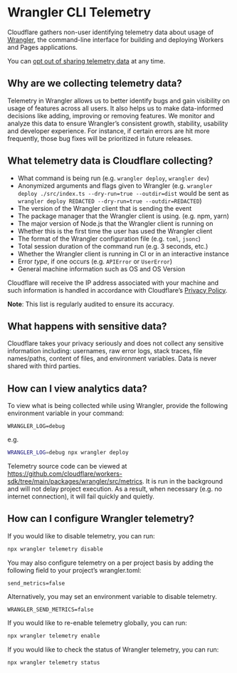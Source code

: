 # Wrangler CLI Telemetry

Cloudflare gathers non-user identifying telemetry data about usage of [Wrangler](https://www.npmjs.com/package/wrangler), the command-line interface for building and deploying Workers and Pages applications.

You can [opt out of sharing telemetry data](#how-can-i-configure-wrangler-telemetry) at any time.

## Why are we collecting telemetry data?

Telemetry in Wrangler allows us to better identify bugs and gain visibility on usage of features across all users. It also helps us to make data-informed decisions like adding, improving or removing features. We monitor and analyze this data to ensure Wrangler’s consistent growth, stability, usability and developer experience. For instance, if certain errors are hit more frequently, those bug fixes will be prioritized in future releases.

## What telemetry data is Cloudflare collecting?

- What command is being run (e.g. `wrangler deploy`, `wrangler dev`)
- Anonymized arguments and flags given to Wrangler (e.g. `wrangler deploy ./src/index.ts --dry-run=true --outdir=dist` would be sent as `wrangler deploy REDACTED --dry-run=true --outdir=REDACTED`)
- The version of the Wrangler client that is sending the event
- The package manager that the Wrangler client is using. (e.g. npm, yarn)
- The major version of Node.js that the Wrangler client is running on
- Whether this is the first time the user has used the Wrangler client
- The format of the Wrangler configuration file (e.g. `toml`, `jsonc`)
- Total session duration of the command run (e.g. 3 seconds, etc.)
- Whether the Wrangler client is running in CI or in an interactive instance
- Error _type_, if one occurs (e.g. `APIError` or `UserError`)
- General machine information such as OS and OS Version

Cloudflare will receive the IP address associated with your machine and such information is handled in accordance with Cloudflare’s [Privacy Policy](https://www.cloudflare.com/privacypolicy/).

**Note**: This list is regularly audited to ensure its accuracy.

## What happens with sensitive data?

Cloudflare takes your privacy seriously and does not collect any sensitive information including: usernames, raw error logs, stack traces, file names/paths, content of files, and environment variables. Data is never shared with third parties.

## How can I view analytics data?

To view what is being collected while using Wrangler, provide the following environment variable in your command:

`WRANGLER_LOG=debug`

e.g.

```sh
WRANGLER_LOG=debug npx wrangler deploy
```

Telemetry source code can be viewed at https://github.com/cloudflare/workers-sdk/tree/main/packages/wrangler/src/metrics. It is run in the background and will not delay project execution. As a result, when necessary (e.g. no internet connection), it will fail quickly and quietly.

## How can I configure Wrangler telemetry?

If you would like to disable telemetry, you can run:

```sh
npx wrangler telemetry disable
```

You may also configure telemetry on a per project basis by adding the following field to your project’s wrangler.toml:

`send_metrics=false`

Alternatively, you may set an environment variable to disable telemetry.

`WRANGLER_SEND_METRICS=false`

If you would like to re-enable telemetry globally, you can run:

```sh
npx wrangler telemetry enable
```

If you would like to check the status of Wrangler telemetry, you can run:

```sh
npx wrangler telemetry status
```
